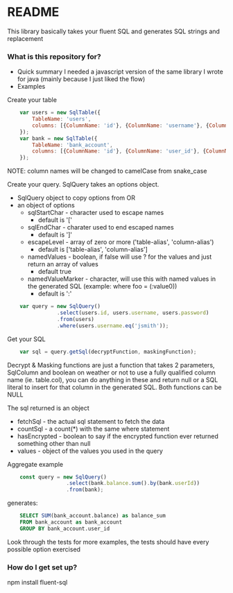 # README #

This library basically takes your fluent SQL and generates SQL strings and replacement

### What is this repository for? ###

* Quick summary
I needed a javascript version of the same library I wrote for java (mainly because I just liked the flow)
* Examples

Create your table
```javascript
	var users = new SqlTable({
		TableName: 'users',
		columns: [{ColumnName: 'id'}, {ColumnName: 'username'}, {ColumnName: 'password'}]
	});
	var bank = new SqlTable({
		TableName: 'bank_account',
		columns: [{ColumnName: 'id'}, {ColumnName: 'user_id'}, {ColumnName: 'account_no'}, {ColumnName: 'balance'}]
	});
```
NOTE: column names will be changed to camelCase from snake_case

Create your query. SqlQuery takes an options object.

* SqlQuery object to copy options from
OR
* an object of options
  * sqlStartChar - character used to escape names
      * default is '['
  * sqlEndChar - charater used to end escaped names
      * default is ']'
  * escapeLevel - array of zero or more ('table-alias', 'column-alias')
    * default is ['table-alias', 'column-alias']
  * namedValues - boolean, if false will use ? for the values and just return an array of values
    * default true
  * namedValueMarker - character, will use this with named values in the generated SQL (example: where foo = (:value0))
    * default is ':'

```javascript
	var query = new SqlQuery()
				.select(users.id, users.username, users.password)
				.from(users)
				.where(users.username.eq('jsmith'));
```
Get your SQL
```javascript
	var sql = query.getSql(decryptFunction, maskingFunction);
```
Decrypt & Masking functions are just a function that takes 2 parameters, SqlColumn and boolean on weather or not to use a fully qualified column name (ie. table.col), you can do anything in these and return null or a SQL literal to insert for that column in the generated SQL. Both functions can be NULL

The sql returned is an object

* fetchSql - the actual sql statement to fetch the data
* countSql - a count(*) with the same where statement
* hasEncrypted - boolean to say if the encrypted function ever returned something other than null
* values - object of the values you used in the query

Aggregate example
```javascript
    const query = new SqlQuery()
                   .select(bank.balance.sum().by(bank.userId))
                   .from(bank);
```
generates:
```sql
    SELECT SUM(bank_account.balance) as balance_sum
    FROM bank_account as bank_account
    GROUP BY bank_account.user_id
```
Look through the tests for more examples, the tests should have every possible option exercised

### How do I get set up? ###

npm install fluent-sql
